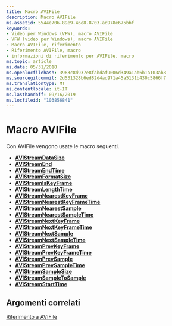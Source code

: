 ```yaml
---
title: Macro AVIFile
description: Macro AVIFile
ms.assetid: 5544e706-89e9-46e8-8703-ad978e675bbf
keywords:
- Video per Windows (VFW), macro AVIFile
- VFW (video per Windows), macro AVIFile
- Macro AVIFile, riferimento
- Riferimento AVIFile, macro
- informazioni di riferimento per AVIFile, macro
ms.topic: article
ms.date: 05/31/2018
ms.openlocfilehash: 3963c8d937e8fabdaf9006d349a1ab6b1a103ab8
ms.sourcegitcommit: 2d531328b6ed82d4ad971a45a5131b430c5866f7
ms.translationtype: MT
ms.contentlocale: it-IT
ms.lasthandoff: 09/16/2019
ms.locfileid: "103856841"
---
```

# <a name="avifile-macros"></a>Macro AVIFile

Con AVIFile vengono usate le macro seguenti.

-   [**AVIStreamDataSize**](/windows/desktop/api/Vfw/nf-vfw-avistreamdatasize)
-   [**AVIStreamEnd**](/windows/desktop/api/Vfw/nf-vfw-avistreamend)
-   [**AVIStreamEndTime**](/windows/desktop/api/Vfw/nf-vfw-avistreamendtime)
-   [**AVIStreamFormatSize**](/windows/desktop/api/Vfw/nf-vfw-avistreamformatsize)
-   [**AVIStreamIsKeyFrame**](/windows/desktop/api/Vfw/nf-vfw-avistreamiskeyframe)
-   [**AVIStreamLengthTime**](/windows/desktop/api/Vfw/nf-vfw-avistreamlengthtime)
-   [**AVIStreamNearestKeyFrame**](/windows/desktop/api/Vfw/nf-vfw-avistreamnearestkeyframe)
-   [**AVIStreamNearestKeyFrameTime**](/windows/desktop/api/Vfw/nf-vfw-avistreamnearestkeyframetime)
-   [**AVIStreamNearestSample**](/windows/desktop/api/Vfw/nf-vfw-avistreamnearestsample)
-   [**AVIStreamNearestSampleTime**](/windows/desktop/api/Vfw/nf-vfw-avistreamnearestsampletime)
-   [**AVIStreamNextKeyFrame**](/windows/desktop/api/Vfw/nf-vfw-avistreamnextkeyframe)
-   [**AVIStreamNextKeyFrameTime**](/windows/desktop/api/Vfw/nf-vfw-avistreamnextkeyframetime)
-   [**AVIStreamNextSample**](/windows/desktop/api/Vfw/nf-vfw-avistreamnextsample)
-   [**AVIStreamNextSampleTime**](/windows/desktop/api/Vfw/nf-vfw-avistreamnextsampletime)
-   [**AVIStreamPrevKeyFrame**](/windows/desktop/api/Vfw/nf-vfw-avistreamprevkeyframe)
-   [**AVIStreamPrevKeyFrameTime**](/windows/desktop/api/Vfw/nf-vfw-avistreamprevkeyframetime)
-   [**AVIStreamPrevSample**](/windows/desktop/api/Vfw/nf-vfw-avistreamprevsample)
-   [**AVIStreamPrevSampleTime**](/windows/desktop/api/Vfw/nf-vfw-avistreamprevsampletime)
-   [**AVIStreamSampleSize**](/windows/desktop/api/Vfw/nf-vfw-avistreamsamplesize)
-   [**AVIStreamSampleToSample**](/windows/desktop/api/Vfw/nf-vfw-avistreamsampletosample)
-   [**AVIStreamStartTime**](/windows/desktop/api/Vfw/nf-vfw-avistreamstarttime)

## <a name="related-topics"></a>Argomenti correlati

<dl> <dt>

[Riferimento a AVIFile](avifile-reference.md)
</dt> </dl>

 

 





